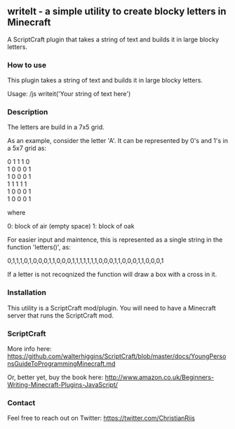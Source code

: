 ## writeIt - a simple utility to create blocky letters in Minecraft
A ScriptCraft plugin that  takes a string of text and builds it in large blocky letters.

### How to use
This plugin takes a string of text and builds it in large blocky letters.

Usage:
  /js writeit('Your string of text here')

### Description
The letters are build in a 7x5 grid.

As an example, consider the letter 'A'. It can be represented by 0's and 1's in a 5x7 grid as:

0 1 1 1 0<br>
1 0 0 0 1<br>
1 0 0 0 1<br>
1 1 1 1 1<br>
1 0 0 0 1<br>
1 0 0 0 1<br>

where

0: block of air (empty space)
1: block of oak

For easier input and maintence, this is represented as a single string in the function 'letters()', as:

0,1,1,1,0,1,0,0,0,1,1,0,0,0,1,1,1,1,1,1,1,0,0,0,1,1,0,0,0,1,1,0,0,0,1

If a letter is not recoqnized the function will draw a box with a cross in it.

### Installation

This utility is a ScriptCraft mod/plugin. You will need to have a Minecraft
server that runs the ScriptCraft mod.

### ScriptCraft

More info here:
https://github.com/walterhiggins/ScriptCraft/blob/master/docs/YoungPersonsGuideToProgrammingMinecraft.md

Or, better yet, buy the book here:
http://www.amazon.co.uk/Beginners-Writing-Minecraft-Plugins-JavaScript/

### Contact

Feel free to reach out on Twitter:
https://twitter.com/ChristianRiis

